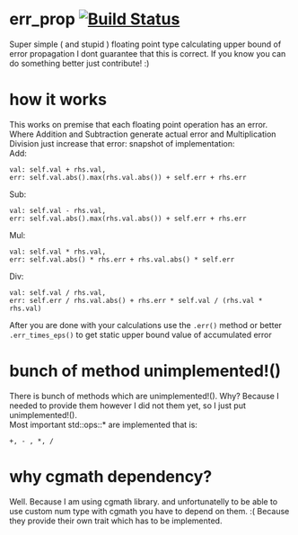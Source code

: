 # err_prop [![Build Status](https://travis-ci.org/fulara/err_prop_rust.svg?branch=master)](https://travis-ci.org/fulara/err_prop_rust)
Super simple ( and stupid ) floating point type calculating upper bound of  error propagation
I dont guarantee that this is correct. If you know you can do something better just contribute! :)  
# how it works
This works on premise that each floating point operation has an error. Where Addition and Subtraction generate actual error and Multiplication Division just increase that error: snapshot of implementation:  
Add:
```
val: self.val + rhs.val,
err: self.val.abs().max(rhs.val.abs()) + self.err + rhs.err
```
Sub:
```
val: self.val - rhs.val,
err: self.val.abs().max(rhs.val.abs()) + self.err + rhs.err
```
Mul:
```
val: self.val * rhs.val,
err: self.val.abs() * rhs.err + rhs.val.abs() * self.err
```
Div:
```
val: self.val / rhs.val,
err: self.err / rhs.val.abs() + rhs.err * self.val / (rhs.val * rhs.val)
```
After you are done with your calculations use the `.err()` method or better `.err_times_eps()` to get static upper bound value of accumulated error
# bunch of method unimplemented!()
There is bunch of methods which are unimplemented!(). Why? Because I needed to provide them however I did not them yet, so I just put unimplemented!().  
Most important std::ops::* are implemented that is:  
```
+, - , *, /
```
# why cgmath dependency?
Well. Because I am using cgmath library. and unfortunatelly to be able to use custom num type with cgmath you have to depend on them. :( Because they provide their own trait which has to be implemented.

